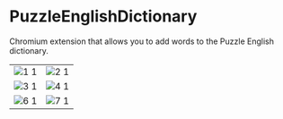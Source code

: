 # PuzzleEnglishDictionary
Chromium extension that allows you to add words to the Puzzle English dictionary.

|   |  |
| ------------- | ------------- |
| ![1 1](https://user-images.githubusercontent.com/16050840/95647206-38f82e00-0ad6-11eb-8f1c-821773ae0109.jpg)  | ![2 1](https://user-images.githubusercontent.com/16050840/95647207-3f86a580-0ad6-11eb-9c09-ad21207fa9f0.jpg) |
| ![3 1](https://user-images.githubusercontent.com/16050840/95647210-431a2c80-0ad6-11eb-89c0-0dac474259ad.jpg)  | ![4 1](https://user-images.githubusercontent.com/16050840/95647212-46adb380-0ad6-11eb-8992-54249674cddd.jpg)  |
| ![6 1](https://user-images.githubusercontent.com/16050840/95647216-4d3c2b00-0ad6-11eb-8f7c-c3463c380aaf.jpg) | ![7 1](https://user-images.githubusercontent.com/16050840/95647217-50cfb200-0ad6-11eb-88df-b70759a7fa04.jpg)  |
